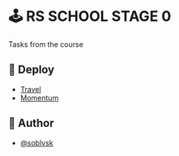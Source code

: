 # 🕹️ RS SCHOOL STAGE 0

Tasks from the course


## 🔨 Deploy

- [Travel](https://rolling-scopes-school.github.io/soblvsk-JSFEPRESCHOOL2022Q2/travel/)
- [Momentum](https://rolling-scopes-school.github.io/soblvsk-JSFEPRESCHOOL2022Q2/momentum/)



## 👀 Author

- [@soblvsk](https://www.github.com/soblvsk)
